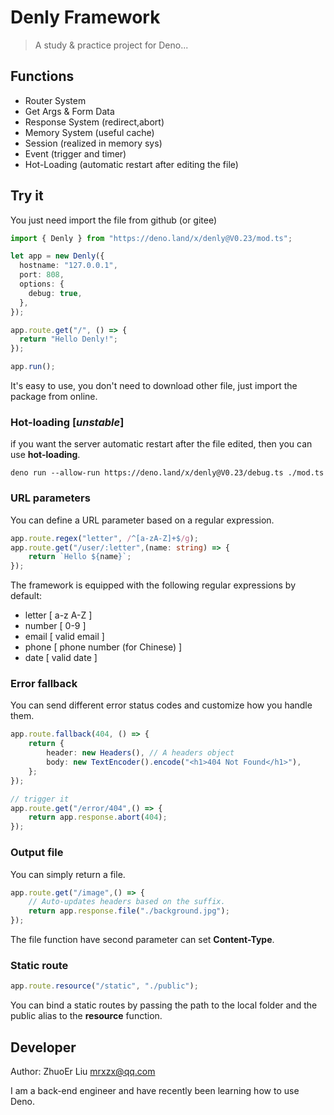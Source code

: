 # Denly Framework

> A study & practice project for Deno...

## Functions

- Router System
- Get Args & Form Data
- Response System (redirect,abort)
- Memory System (useful cache)
- Session (realized in memory sys)
- Event (trigger and timer)
- Hot-Loading (automatic restart after editing the file)

## Try it

You just need import the file from github (or gitee)

```typescript
import { Denly } from "https://deno.land/x/denly@V0.23/mod.ts";

let app = new Denly({
  hostname: "127.0.0.1",
  port: 808,
  options: {
    debug: true,
  },
});

app.route.get("/", () => {
  return "Hello Denly!";
});

app.run();
```

It's easy to use, you don't need to download other file, just import the package
from online.

### Hot-loading [*unstable*]

if you want the server automatic restart after the file edited, then you can use
**hot-loading**.

```shell
deno run --allow-run https://deno.land/x/denly@V0.23/debug.ts ./mod.ts
```



### URL parameters

You can define a URL parameter based on a regular expression.

```typescript
app.route.regex("letter", /^[a-zA-Z]+$/g);
app.route.get("/user/:letter",(name: string) => {
    return `Hello ${name}`;
});
```

The framework is equipped with the following regular expressions by default:

* letter [ a-z A-Z ]
* number [ 0-9 ]
* email [ valid email ]
* phone [ phone number (for Chinese) ]
* date [ valid date ]

### Error fallback

You can send different error status codes and customize how you handle them.

```typescript
app.route.fallback(404, () => {
    return {
        header: new Headers(), // A headers object
        body: new TextEncoder().encode("<h1>404 Not Found</h1>"),
    };
});

// trigger it
app.route.get("/error/404",() => {
    return app.response.abort(404);
});
```

### Output file

You can simply return a file.

```typescript
app.route.get("/image",() => {
    // Auto-updates headers based on the suffix.
    return app.response.file("./background.jpg"); 
});
```

The file function have second parameter can set **Content-Type**.

### Static route

```typescript
app.route.resource("/static", "./public");
```

You can bind a static routes by passing the path to the local folder and the public alias to the **resource** function.

## Developer

Author: ZhuoEr Liu <mrxzx@qq.com>

I am a back-end engineer and have recently been learning how to use Deno.

